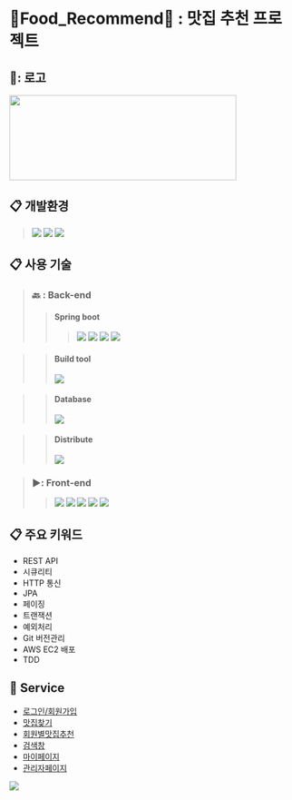 # 🍴Food_Recommend🍴 : 맛집 추천 프로젝트

## 🥖: 로고
<img src=https://github.com/Imdynasty/Portfolio_Team2/assets/104712273/ebf136da-979e-4f1f-825d-c40c5bd4c85c width="400" height="150"/>

## :clipboard: 개발환경
> <img src="https://img.shields.io/badge/IntelliJIDEA-9558B2.svg?style=for-the-badge&logo=intellij-idea&logoColor=white">
> <img src="https://img.shields.io/badge/MySQL-4479A1?style=for-the-badge&logo=MySQL&logoColor=white">
> <img src="https://img.shields.io/badge/github-181717?style=for-the-badge&logo=github&logoColor=white">

## :clipboard: 사용 기술
>### 🔙 : Back-end
>>#### Spring boot
>>> <img src="https://img.shields.io/badge/java-%23ED8B00.svg?style=for-the-badge&logo=openjdk&logoColor=white">
>>> <img src="https://img.shields.io/badge/Spring-6DB33F?style=for-the-badge&logo=Spring&logoColor=white">
>>> <img src="https://img.shields.io/badge/Spring Boot-6DB33F?style=for-the-badge&logo=Spring&logoColor=white">
>>> <img src="https://img.shields.io/badge/springsecurity-6DB33F?style=for-the-badge&logo=springsecurity&logoColor=white">

>>#### Build tool
>>  <img src="https://img.shields.io/badge/maven-C71A36?style=for-the-badge&logo=apachemaven&logoColor=white">

>>#### Database
>> <img src="https://img.shields.io/badge/MySQL-4479A1?style=for-the-badge&logo=MySQL&logoColor=white">

>>#### Distribute
>> <img src="https://img.shields.io/badge/aws-232F3E?style=for-the-badge&logo=Amazon aws&logoColor=white">


>### ▶️: Front-end
>> <img src="https://img.shields.io/badge/JavaScript-F7DF1E?style=for-the-badge&logo=JavaScript&logoColor=white">
>> <img src="https://img.shields.io/badge/HTML5-E34F26?style=for-the-badge&logo=HTML5&logoColor=white">
>> <img src="https://img.shields.io/badge/CSS3-1572B6?style=for-the-badge&logo=CSS3&logoColor=white">
>> <img src="https://img.shields.io/badge/thymeleaf-005F0F?style=for-the-badge&logo=thymeleaf&logoColor=white">
>> <img src="https://img.shields.io/badge/jquery-0769AD?style=for-the-badge&logo=jquery&logoColor=white">


## :clipboard: 주요 키워드
* REST API
* 시큐리티
* HTTP 통신
* JPA
* 페이징
* 트랜잭션
* 예외처리
* Git 버전관리
* AWS EC2 배포
* TDD

## 📝 Service
* [로그인/회원가입](https://github.com/Imdynasty/Portfolio_Team2/issues/74)
* [맛집찾기](https://github.com/Imdynasty/Portfolio_Team2/issues/74)
* [회원별맛집추천](https://github.com/Imdynasty/Portfolio_Team2/issues/74)
* [검색창](https://github.com/Imdynasty/Portfolio_Team2/issues/74)
* [마이페이지](https://github.com/Imdynasty/Portfolio_Team2/issues/74)
* [관리자페이지](https://github.com/Imdynasty/Portfolio_Team2/issues/74)
<img src=https://github.com/Imdynasty/Portfolio_Team2/assets/104712273/6070c821-f5ca-4f5d-bfb0-7ed10aa9570b/>
